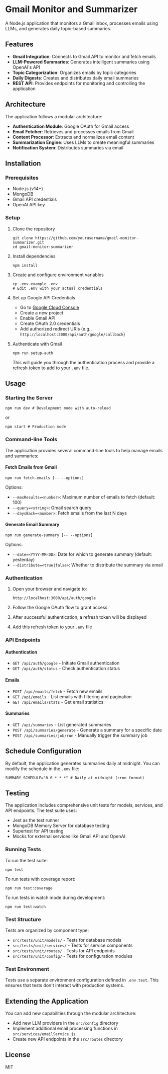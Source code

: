 # Gmail Monitor and Summarizer

A Node.js application that monitors a Gmail inbox, processes emails using LLMs, and generates daily topic-based summaries.

## Features

- **Gmail Integration**: Connects to Gmail API to monitor and fetch emails
- **LLM-Powered Summaries**: Generates intelligent summaries using OpenAI's API
- **Topic Categorization**: Organizes emails by topic categories
- **Daily Digests**: Creates and distributes daily email summaries
- **REST API**: Provides endpoints for monitoring and controlling the application

## Architecture

The application follows a modular architecture:

- **Authentication Module**: Google OAuth for Gmail access
- **Email Fetcher**: Retrieves and processes emails from Gmail
- **Content Processor**: Extracts and normalizes email content
- **Summarization Engine**: Uses LLMs to create meaningful summaries
- **Notification System**: Distributes summaries via email

## Installation

### Prerequisites

- Node.js (v14+)
- MongoDB
- Gmail API credentials
- OpenAI API key

### Setup

1. Clone the repository
   ```
   git clone https://github.com/yourusername/gmail-monitor-summarizer.git
   cd gmail-monitor-summarizer
   ```

2. Install dependencies
   ```
   npm install
   ```

3. Create and configure environment variables
   ```
   cp .env.example .env
   # Edit .env with your actual credentials
   ```

4. Set up Google API Credentials
   - Go to [Google Cloud Console](https://console.cloud.google.com/)
   - Create a new project
   - Enable Gmail API
   - Create OAuth 2.0 credentials
   - Add authorized redirect URIs (e.g., `http://localhost:3000/api/auth/google/callback`)

5. Authenticate with Gmail
   ```
   npm run setup-auth
   ```
   This will guide you through the authentication process and provide a refresh token to add to your `.env` file.

## Usage

### Starting the Server

```
npm run dev # Development mode with auto-reload
```

or

```
npm start # Production mode
```

### Command-line Tools

The application provides several command-line tools to help manage emails and summaries:

#### Fetch Emails from Gmail
```
npm run fetch-emails [-- --options]
```
Options:
- `--maxResults=<number>`: Maximum number of emails to fetch (default: 100)
- `--query=<string>`: Gmail search query
- `--daysBack=<number>`: Fetch emails from the last N days

#### Generate Email Summary
```
npm run generate-summary [-- --options]
```
Options:
- `--date=<YYYY-MM-DD>`: Date for which to generate summary (default: yesterday)
- `--distribute=<true|false>`: Whether to distribute the summary via email

### Authentication

1. Open your browser and navigate to:
   ```
   http://localhost:3000/api/auth/google
   ```

2. Follow the Google OAuth flow to grant access
3. After successful authentication, a refresh token will be displayed
4. Add this refresh token to your `.env` file

### API Endpoints

#### Authentication
- `GET /api/auth/google` - Initiate Gmail authentication
- `GET /api/auth/status` - Check authentication status

#### Emails
- `POST /api/emails/fetch` - Fetch new emails
- `GET /api/emails` - List emails with filtering and pagination
- `GET /api/emails/stats` - Get email statistics

#### Summaries
- `GET /api/summaries` - List generated summaries
- `POST /api/summaries/generate` - Generate a summary for a specific date
- `POST /api/summaries/job/run` - Manually trigger the summary job

## Schedule Configuration

By default, the application generates summaries daily at midnight. You can modify the schedule in the `.env` file:

```
SUMMARY_SCHEDULE="0 0 * * *" # Daily at midnight (cron format)
```

## Testing

The application includes comprehensive unit tests for models, services, and API endpoints. The test suite uses:

- Jest as the test runner
- MongoDB Memory Server for database testing
- Supertest for API testing
- Mocks for external services like Gmail API and OpenAI

### Running Tests

To run the test suite:

```
npm test
```

To run tests with coverage report:

```
npm run test:coverage
```

To run tests in watch mode during development:

```
npm run test:watch
```

### Test Structure

Tests are organized by component type:

- `src/tests/unit/models/` - Tests for database models
- `src/tests/unit/services/` - Tests for service components
- `src/tests/unit/routes/` - Tests for API endpoints
- `src/tests/unit/config/` - Tests for configuration modules

### Test Environment

Tests use a separate environment configuration defined in `.env.test`. This ensures that tests don't interact with production systems.

## Extending the Application

You can add new capabilities through the modular architecture:

- Add new LLM providers in the `src/config` directory
- Implement additional email processing functions in `src/services/emailService.js`
- Create new API endpoints in the `src/routes` directory

## License

MIT